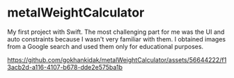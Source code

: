 # metalWeightCalculator

My first project with Swift. 
The most challenging part for me was the UI and auto constraints because I wasn't very familiar with them. 
I obtained images from a Google search and used them only for educational purposes.

https://github.com/gokhankidak/metalWeightCalculator/assets/56644222/f13acb2d-a116-4107-b678-dde2e575ba1b

